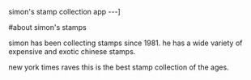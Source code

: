 simon's stamp collection app
---]

#about simon's stamps

simon has been collecting stamps since 1981. he has a wide variety of expensive and exotic chinese stamps.

new york times raves this is the best stamp collection of the ages.